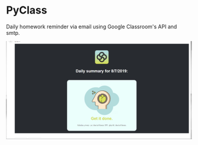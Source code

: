 # PyClass
Daily homework reminder via email using Google Classroom's API and smtp.

![Example of Summary](/PyClass1.0.0.png)
